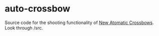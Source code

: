 # auto-crossbow
Source code for the shooting functionality of [New Atomatic Crossbows](https://www.nexusmods.com/skyrimspecialedition/mods/59012). Look through /src.
